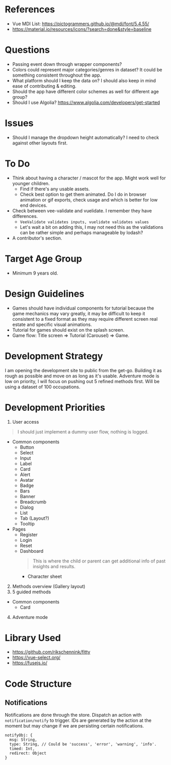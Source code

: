 # References
- Vue MDI List: https://pictogrammers.github.io/@mdi/font/5.4.55/
- https://material.io/resources/icons/?search=done&style=baseline

# Questions
- Passing event down through wrapper components?
- Colors could represent major categories/genres in dataset? It could be something consistent throughout the app.
- What platform should I keep the data on? I should also keep in mind ease of contributing & editing.
- Should the app have different color schemes as well for different age group?
- Should I use Algolia? https://www.algolia.com/developers/get-started

# Issues
- Should I manage the dropdown height automatically? I need to check against other layouts first.

# To Do
- Think about having a character / mascot for the app. Might work well for younger children.
  - Find if there's any usable assets.
  - Check best option to get them animated. Do I do in browser animation or gif exports, check usage and which is better for low end devices.
- Check between vee-validate and vuelidate. I remember they have differences.
  - `VeeValidate validates inputs, vuelidate validates values`
  - Let's wait a bit on adding this, I may not need this as the validations can be rather simple and perhaps manageable by lodash?
- A contributor's section.

# Target Age Group
- Minimum 9 years old.

# Design Guidelines
- Games should have individual components for tutorial because the game
  mechanics may vary greatly, it may be difficult to keep it consistent
  to a fixed format as they may require different screen real estate
  and specific visual animations.
- Tutorial for games should exist on the splash screen.
- Game flow: Title screen => Tutorial (Carousel) => Game.

# Development Strategy
I am opening the development site to public from the get-go. Building it
as rough as possible and move on as long as it's usable. Adventure mode
is low on priority, I will focus on pushing out 5 refined methods first.
Will be using a dataset of 100 occupations.

# Development Priorities
1. User access
  > I should just implement a dummy user flow, nothing is logged.
  - Common components
    - Button
    - Select
    - Input
    - Label
    - Card
    - Alert
    - Avatar
    - Badge
    - Bars
    - Banner
    - Breadcrumb
    - Dialog
    - List
    - Tab (Layout?)
    - Tooltip
  - Pages
    - Register
    - Login
    - Reset
    - Dashboard
      > This is where the child or parent can get additional info of past insights and results.
      - Character sheet
2. Methods overview (Gallery layout)
3. 5 guided methods
  - Common components
    - Card
4. Adventure mode

# Library Used
- https://github.com/rikschennink/fitty
- https://vue-select.org/
- https://fusejs.io/

# Code Structure

## Notifications
Notifications are done through the store. Dispatch an action with `notification/notify` to trigger. IDs are generated by the action at the moment but may change if we are persisting certain notifications.
```
notifyObj: {
  msg: String,
  type: String, // Could be 'success', 'error', 'warning', 'info'.
  timed: Int,
  redirect: Object
}
```
